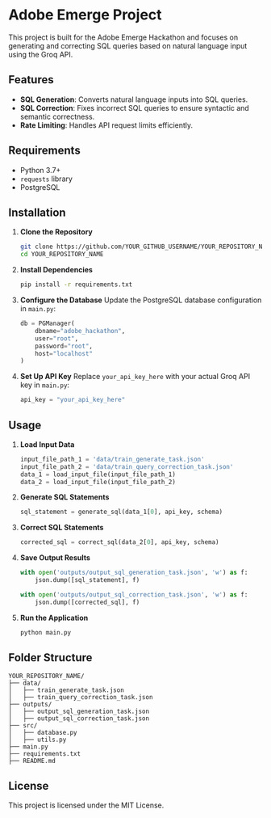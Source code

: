 # Adobe Emerge Project

This project is built for the Adobe Emerge Hackathon and focuses on generating and correcting SQL queries based on natural language input using the Groq API.

## Features

- **SQL Generation**: Converts natural language inputs into SQL queries.
- **SQL Correction**: Fixes incorrect SQL queries to ensure syntactic and semantic correctness.
- **Rate Limiting**: Handles API request limits efficiently.

## Requirements

- Python 3.7+
- `requests` library
- PostgreSQL

## Installation

1. **Clone the Repository**
    ```bash
    git clone https://github.com/YOUR_GITHUB_USERNAME/YOUR_REPOSITORY_NAME.git
    cd YOUR_REPOSITORY_NAME
    ```

2. **Install Dependencies**
    ```bash
    pip install -r requirements.txt
    ```

3. **Configure the Database**
   Update the PostgreSQL database configuration in `main.py`:
    ```python
    db = PGManager(
        dbname="adobe_hackathon",
        user="root",
        password="root",
        host="localhost"
    )
    ```

4. **Set Up API Key**
   Replace `your_api_key_here` with your actual Groq API key in `main.py`:
    ```python
    api_key = "your_api_key_here"
    ```

## Usage

1. **Load Input Data**
    ```python
    input_file_path_1 = 'data/train_generate_task.json'
    input_file_path_2 = 'data/train_query_correction_task.json'
    data_1 = load_input_file(input_file_path_1)
    data_2 = load_input_file(input_file_path_2)
    ```

2. **Generate SQL Statements**
    ```python
    sql_statement = generate_sql(data_1[0], api_key, schema)
    ```

3. **Correct SQL Statements**
    ```python
    corrected_sql = correct_sql(data_2[0], api_key, schema)
    ```

4. **Save Output Results**
    ```python
    with open('outputs/output_sql_generation_task.json', 'w') as f:
        json.dump([sql_statement], f)    
    
    with open('outputs/output_sql_correction_task.json', 'w') as f:
        json.dump([corrected_sql], f)
    ```

5. **Run the Application**
    ```bash
    python main.py
    ```

## Folder Structure
```
YOUR_REPOSITORY_NAME/
├── data/
│   ├── train_generate_task.json
│   ├── train_query_correction_task.json
├── outputs/
│   ├── output_sql_generation_task.json
│   ├── output_sql_correction_task.json
├── src/
│   ├── database.py
│   ├── utils.py
├── main.py
├── requirements.txt
├── README.md
```

## License

This project is licensed under the MIT License.
